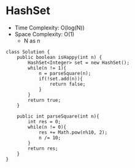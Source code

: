 # HashSet
* Time Complexity: O(log(N))
* Space Complexity: O(1)
	* N as n
```
class Solution {
    public boolean isHappy(int n) {
        HashSet<Integer> set = new HashSet();
        while(n != 1){
            n = parseSquare(n);
            if(!set.add(n)){
                return false;
            }
        }
        return true;
    }

    public int parseSquare(int n){
        int res = 0;
        while(n != 0){
            res += Math.pow(n%10, 2);
            n /= 10;
        }
        return res;
    }
}
```